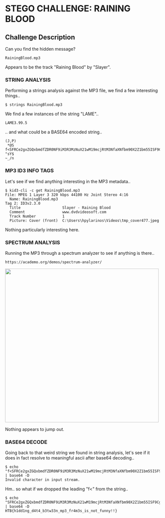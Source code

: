 # STEGO CHALLENGE: RAINING BLOOD

## Challenge Description
Can you find the hidden message?

```
RainingBlood.mp3
```

Appears to be the track "Raining Blood" by "Slayer".

### STRING ANALYSIS

Performing a strings analysis against the MP3 file, we find a few interesting
things..

```
$ strings RainingBlood.mp3
```

We find a few instances of the string "LAME"..

```
LAME3.99.5
```

.. and what could be a BASE64 encoded string..

```
(J,P)
 *@S
f<SFRCe2gxZGQxbmdfZDR0NF9iM3R3MzNuX21wM19mcjRtM3NfaXNfbm90X2Z1bm55ISF9Cg==
"sY$
~_/n
```

### MP3 ID3 INFO TAGS

Let's see if we find anything interesting in the MP3 metadata..

```
$ kid3-cli -c get RainingBlood.mp3 
File: MPEG 1 Layer 3 320 kbps 44100 Hz Joint Stereo 4:16
  Name: RainingBlood.mp3
Tag 2: ID3v2.3.0
  Title                   Slayer - Raining Blood
  Comment                 www.dvdvideosoft.com
  Track Number            1
  Picture: Cover (front)  C:\Users\hpylarinos\Videos\tmp_cover477.jpeg
```

Nothing particularly interesting here.

### SPECTRUM ANALYSIS

Running the MP3 through a spectrum analyzer to see if anything is there..

```
https://academo.org/demos/spectrum-analyzer/
```

<img src="https://github.com/fortyfunbobby/security-projects/blob/master/hackthebox/stego/raining-blood/spectrum.analysis.jpg" width=500px/>

Nothing appears to jump out.

### BASE64 DECODE

Going back to that weird string we found in string analysis, let's see if it
does in fact resolve to meaningful ascii after base64 decoding..

```
$ echo "f<SFRCe2gxZGQxbmdfZDR0NF9iM3R3MzNuX21wM19mcjRtM3NfaXNfbm90X2Z1bm55ISF9Cg==" | base64 -D
Invalid character in input stream.
```

Hm.. so what if we dropped the leading "f<" from the string..

```
$ echo "SFRCe2gxZGQxbmdfZDR0NF9iM3R3MzNuX21wM19mcjRtM3NfaXNfbm90X2Z1bm55ISF9Cg==" | base64 -D
HTB{h1dd1ng_d4t4_b3tw33n_mp3_fr4m3s_is_not_funny!!}
```
